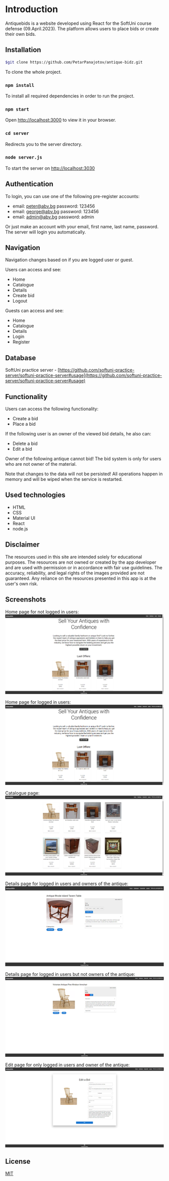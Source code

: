 # Introduction
Antiquebids is a website developed using React for the SoftUni course defense (09.April.2023). The platform allows users to place bids or create their own bids.

## Installation
```bash
$git clone https://github.com/PetarPanajotov/antique-bidz.git
```
To clone the whole project.
### `npm install`
To install all required dependencies in order to run the project.
### `npm start`
Open [http://localhost:3000](http://localhost:3000) to view it in your browser.
### `cd server`
Redirects you to the server directory.
### `node server.js`
To start the server on [http://localhost:3030](http://localhost:3030)



## Authentication
To login, you can use one of the following pre-register accounts:
- email: peter@abv.bg password: 123456
- email: george@abv.bg password: 123456
- email: admin@abv.bg password: admin

Or just make an account with your email, first name, last name, password. The server will login you automatically.
## Navigation
Navigation changes based on if you are logged user or guest.
 
Users can access and see:
- Home
- Catalogue
- Details
- Create bid
- Logout

Guests can access and see:
- Home
- Catalogue
- Details
- Login
- Register

## Database
SoftUni practice server -  [https://github.com/softuni-practice-server/softuni-practice-server#usage](https://github.com/softuni-practice-server/softuni-practice-server#usage)

## Functionality
Users can access the following functionality:
- Create a bid
- Place a bid

If the following user is an owner of the viewed bid details, he also can:

- Delete a bid
- Edit a bid

Owner of the following antique cannot bid! The bid system is only for users who are not owner of the material.

Note that changes to the data will not be persisted! All operations happen in memory and will be wiped when the service is restarted.

## Used technologies
- HTML
- CSS
- Material UI
- React
- node.js

## Disclaimer
The resources used in this site are intended solely for educational purposes. The resources are not owned or created by the app developer and are used with permission or in accordance with fair use guidelines. The accuracy, reliability, and legal rights of the images provided are not guaranteed. Any reliance on the resources presented in this app is at the user's own risk.

## Screenshots
Home page for not logged in users:
![Screenshot](notLoggedUsers.png)

Home page for logged in users:
![Screenshot](users.png)

Catalogue page:
![Screenshot](catalogue.png)

Details page for logged in users and owners of the antique:
![Screenshot](detailsLoggedOwner.png)

Details page for logged in users but not owners of the antique:
![Screenshot](detailsLoggedNotOwner.png)

Edit page for only logged in users and owner of the antique:
![Screenshot](editPage.png)

## License

[MIT](https://choosealicense.com/licenses/mit/)
